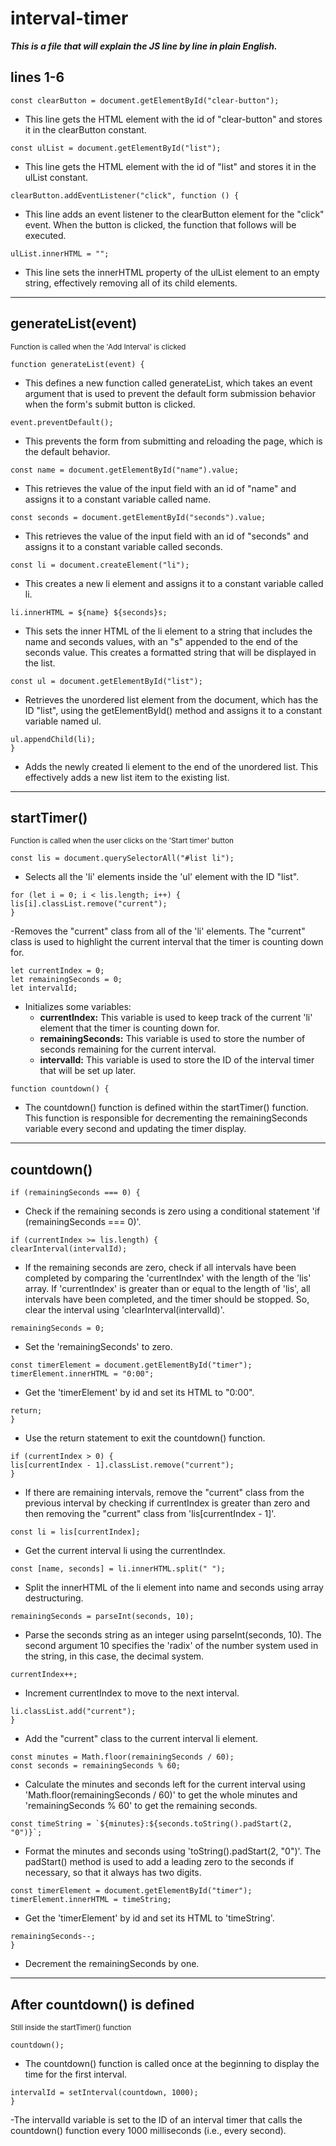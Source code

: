 # interval-timer
 ***This is a file that will explain the JS line by line in plain English.***
## lines 1-6
```
const clearButton = document.getElementById("clear-button");
```
- This line gets the HTML element with the id of "clear-button" and stores it in the clearButton constant.
```
const ulList = document.getElementById("list");
```
- This line gets the HTML element with the id of "list" and stores it in the ulList constant.
```
clearButton.addEventListener("click", function () {
```
- This line adds an event listener to the clearButton element for the "click" event. When the button is clicked, the function that follows will be executed.
```
ulList.innerHTML = "";
```
- This line sets the innerHTML property of the ulList element to an empty string, effectively removing all of its child elements.

-----------------------------------------------------------------------------------------------------------------------------------------------------------------

## generateList(event)
<sub> Function is called when the 'Add Interval' is clicked </sub>
```
function generateList(event) {
```
- This defines a new function called generateList, which takes an event argument that is used to prevent the default form submission behavior when the form's submit button is clicked.
```
event.preventDefault();
```
- This prevents the form from submitting and reloading the page, which is the default behavior.
```
const name = document.getElementById("name").value;
```
- This retrieves the value of the input field with an id of "name" and assigns it to a constant variable called name.
```
const seconds = document.getElementById("seconds").value;
```
- This retrieves the value of the input field with an id of "seconds" and assigns it to a constant variable called seconds.
```
const li = document.createElement("li");
```
- This creates a new li element and assigns it to a constant variable called li.
```
li.innerHTML = ${name} ${seconds}s;
```
- This sets the inner HTML of the li element to a string that includes the name and seconds values, with an "s" appended to the end of the seconds value. This creates a formatted string that will be displayed in the list.
```
const ul = document.getElementById("list");
```
- Retrieves the unordered list element from the document, which has the ID "list", using the getElementById() method and assigns it to a constant variable named ul.
```
ul.appendChild(li);
}
```
- Adds the newly created li element to the end of the unordered list. This effectively adds a new list item to the existing list.

-----------------------------------------------------------------------------------------------------------------------------------------------------------------

## startTimer()  
<sub> Function is called when the user clicks on the 'Start timer' button </sub>
```
const lis = document.querySelectorAll("#list li");
```
- Selects all the 'li' elements inside the 'ul' element with the ID "list".
```
for (let i = 0; i < lis.length; i++) {
lis[i].classList.remove("current");
}
```
-Removes the "current" class from all of the 'li' elements. The "current" class is used to highlight the current interval that the timer is counting down for.
```
let currentIndex = 0;
let remainingSeconds = 0;
let intervalId;
```
- Initializes some variables:
   - **currentIndex:** This variable is used to keep track of the current 'li' element that the timer is counting down for.
   - **remainingSeconds:** This variable is used to store the number of seconds remaining for the current interval.
   - **intervalId:** This variable is used to store the ID of the interval timer that will be set up later.
```
function countdown() {
```
- The countdown() function is defined within the startTimer() function. This function is responsible for decrementing the remainingSeconds variable every second and updating the timer display.
    
-----------------------------------------------------------------------------------------------------------------------------------------------------------------

## countdown() 

```
if (remainingSeconds === 0) {
```
 - Check if the remaining seconds is zero using a conditional statement 'if (remainingSeconds === 0)'.
```
if (currentIndex >= lis.length) {
clearInterval(intervalId);
```
- If the remaining seconds are zero, check if all intervals have been completed by comparing the 'currentIndex' with the length of the 'lis' array. If 'currentIndex' is greater than or equal to the length of 'lis', all intervals have been completed, and the timer should be stopped. So, clear the interval using 'clearInterval(intervalId)'.
```
remainingSeconds = 0;
```

- Set the 'remainingSeconds' to zero.
```
const timerElement = document.getElementById("timer");
timerElement.innerHTML = "0:00";
```
- Get the 'timerElement' by id and set its HTML to "0:00".
```
return;
}
```
- Use the return statement to exit the countdown() function.
```
if (currentIndex > 0) {
lis[currentIndex - 1].classList.remove("current");
}
```
- If there are remaining intervals, remove the "current" class from the previous interval by checking if currentIndex is greater than zero and then removing the "current" class from 'lis[currentIndex - 1]'.
```
const li = lis[currentIndex];
```
- Get the current interval li using the currentIndex.
```
const [name, seconds] = li.innerHTML.split(" ");
```
- Split the innerHTML of the li element into name and seconds using array destructuring.
```
remainingSeconds = parseInt(seconds, 10);
```
- Parse the seconds string as an integer using parseInt(seconds, 10). The second argument 10 specifies the 'radix' of the number system used in the string, in this case, the decimal system.
```
currentIndex++;
```
- Increment currentIndex to move to the next interval.
```
li.classList.add("current");
}
```
- Add the "current" class to the current interval li element.
```
const minutes = Math.floor(remainingSeconds / 60);
const seconds = remainingSeconds % 60;
```
- Calculate the minutes and seconds left for the current interval using 'Math.floor(remainingSeconds / 60)' to get the whole minutes and 'remainingSeconds % 60' to get the remaining seconds.
```
const timeString = `${minutes}:${seconds.toString().padStart(2, "0")}`;
```
- Format the minutes and seconds using 'toString().padStart(2, "0")'. The padStart() method is used to add a leading zero to the seconds if necessary, so that it always has two digits.
```
const timerElement = document.getElementById("timer");
timerElement.innerHTML = timeString;
```
- Get the 'timerElement' by id and set its HTML to 'timeString'.
```
remainingSeconds--;
}
```
- Decrement the remainingSeconds by one.

-----------------------------------------------------------------------------------------------------------------------------------------------------------------

## After countdown() is defined
<sub> Still inside the startTimer() function </sub>
```
countdown();
```
- The countdown() function is called once at the beginning to display the time for the first interval.
```
intervalId = setInterval(countdown, 1000);
}
```
-The intervalId variable is set to the ID of an interval timer that calls the countdown() function every 1000 milliseconds (i.e., every second).
